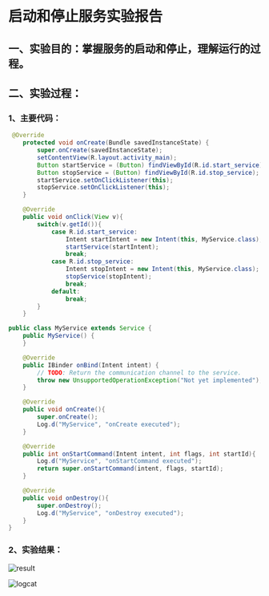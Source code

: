 # 启动和停止服务实验报告



## 一、实验目的：掌握服务的启动和停止，理解运行的过程。



## 二、实验过程：

### 1、主要代码：

```java
 @Override
    protected void onCreate(Bundle savedInstanceState) {
        super.onCreate(savedInstanceState);
        setContentView(R.layout.activity_main);
        Button startService = (Button) findViewById(R.id.start_service);
        Button stopService = (Button) findViewById(R.id.stop_service);
        startService.setOnClickListener(this);
        stopService.setOnClickListener(this);
    }

    @Override
    public void onClick(View v){
        switch(v.getId()){
            case R.id.start_service:
                Intent startIntent = new Intent(this, MyService.class);
                startService(startIntent);
                break;
            case R.id.stop_service:
                Intent stopIntent = new Intent(this, MyService.class);
                stopService(stopIntent);
                break;
            default:
                break;
        }
    }
```

```java
public class MyService extends Service {
    public MyService() {
    }

    @Override
    public IBinder onBind(Intent intent) {
        // TODO: Return the communication channel to the service.
        throw new UnsupportedOperationException("Not yet implemented");
    }

    @Override
    public void onCreate(){
        super.onCreate();
        Log.d("MyService", "onCreate executed");
    }

    @Override
    public int onStartCommand(Intent intent, int flags, int startId){
        Log.d("MyService", "onStartCommand executed");
        return super.onStartCommand(intent, flags, startId);
    }

    @Override
    public void onDestroy(){
        super.onDestroy();
        Log.d("MyService", "onDestroy executed");
    }
}
```

### 2、实验结果：

![result](https://github.com/Yasiare/2018118137_Android/edit/Homework/Lab10/image/1.png)

![logcat](https://github.com/Yasiare/2018118137_Android/edit/Homework/Lab10/image2.png)
